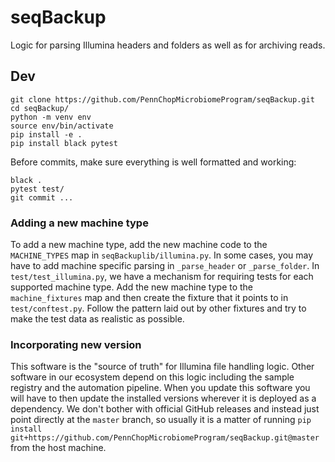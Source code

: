# seqBackup

Logic for parsing Illumina headers and folders as well as for archiving reads.

## Dev

```
git clone https://github.com/PennChopMicrobiomeProgram/seqBackup.git
cd seqBackup/
python -m venv env
source env/bin/activate
pip install -e .
pip install black pytest
```

Before commits, make sure everything is well formatted and working:

```
black .
pytest test/
git commit ...
```

### Adding a new machine type

To add a new machine type, add the new machine code to the `MACHINE_TYPES` map in `seqBackuplib/illumina.py`. In some cases, you may have to add machine specific parsing in `_parse_header` or `_parse_folder`. In `test/test_illumina.py`, we have a mechanism for requiring tests for each supported machine type. Add the new machine type to the `machine_fixtures` map and then create the fixture that it points to in `test/conftest.py`. Follow the pattern laid out by other fixtures and try to make the test data as realistic as possible.

### Incorporating new version

This software is the "source of truth" for Illumina file handling logic. Other software in our ecosystem depend on this logic including the sample registry and the automation pipeline. When you update this software you will have to then update the installed versions wherever it is deployed as a dependency. We don't bother with official GitHub releases and instead just point directly at the `master` branch, so usually it is a matter of running `pip install git+https://github.com/PennChopMicrobiomeProgram/seqBackup.git@master` from the host machine.